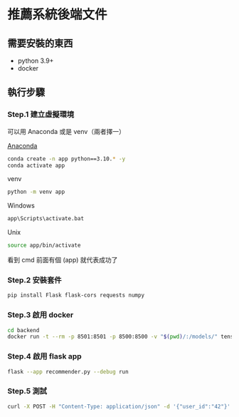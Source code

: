 # 推薦系統後端文件

## 需要安裝的東西

* python 3.9+
* docker

## 執行步驟

### Step.1 建立虛擬環境

可以用 Anaconda 或是 venv（兩者擇一）

[Anaconda](https://www.anaconda.com/download)

```bash
conda create -n app python==3.10.* -y
conda activate app
```

venv

```bash
python -m venv app
```

Windows

```bash
app\Scripts\activate.bat
```

Unix

```bash
source app/bin/activate
```

看到 cmd 前面有個 (app) 就代表成功了

### Step.2 安裝套件

```bash
pip install Flask flask-cors requests numpy
```

### Step.3 啟用 docker

```bash
cd backend
docker run -t --rm -p 8501:8501 -p 8500:8500 -v "$(pwd)/:/models/" tensorflow/serving --model_config_file=/models/models.config
```

### Step.4 啟用 flask app

```bash
flask --app recommender.py --debug run
```

### Step.5 測試

```bash
curl -X POST -H "Content-Type: application/json" -d '{"user_id":"42"}' http://localhost:5000/recommend
```
